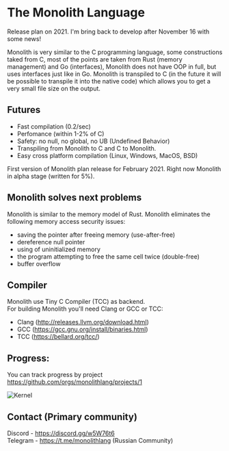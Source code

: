 # The Monolith Language
Release plan on 2021. I'm bring back to develop after November 16 with some news!

Monolith is very similar to the C programming language, some constructions taked from C, most of the points are taken from Rust (memory management) and Go (interfaces), Monolith does not have OOP in full, but uses interfaces just like in Go. Monolith is transpiled to C (in the future it will be possible to transpile it into the native code) which allows you to get a very small file size on the output.

## Futures
* Fast compilation (0.2/sec)
* Perfomance (within 1-2% of C)
* Safety: no null, no global, no UB (Undefined Behavior)
* Transpiling from Monolith to C and C to Monolith.
* Easy cross platform compilation (Linux, Windows, MacOS, BSD)

First version of Monolith plan release for February 2021. Right now Monolith in alpha stage (written for 5%).

## Monolith solves next problems
Monolith is similar to the memory model of Rust. Monolith eliminates the following memory access security issues:
- saving the pointer after freeing memory (use-after-free)
- dereference null pointer
- using of uninitialized memory
- the program attempting to free the same cell twice (double-free)
- buffer overflow

## Compiler
Monolith use Tiny C Compiler (TCC) as backend.<br>
For building Monolith you'll need Clang or GCC or TCC:
* Clang (http://releases.llvm.org/download.html) 
* GCC (https://gcc.gnu.org/install/binaries.html)
* TCC (https://bellard.org/tcc/)

## Progress:
You can track progress by project https://github.com/orgs/monolithlang/projects/1<br>

![Kernel](https://cdn.discordapp.com/attachments/274567887623159808/623438386891587584/unknown.png)

## Contact (Primary community)
Discord  - https://discord.gg/w5W76t6<br>
Telegram - https://t.me/monolithlang (Russian Community)
